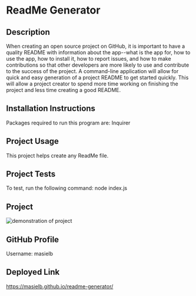 # ReadMe Generator

## Description
When creating an open source project on GitHub, it is important to have a quality README with information about the app--what is the app for, how to use the app, how to install it, how to report issues, and how to make contributions so that other developers are more likely to use and contribute to the success of the project. A command-line application will allow for quick and easy generation of a project README to get started quickly. This will allow a project creator to spend more time working on finishing the project and less time creating a good README.

## Installation Instructions
Packages required to run this program are: Inquirer

## Project Usage
This project helps create any ReadMe file.

## Project Tests
To test, run the following command: 
                node index.js

## Project
![demonstration of project](./readme.gif)

## GitHub Profile
Username: masielb

## Deployed Link
https://masielb.github.io/readme-generator/